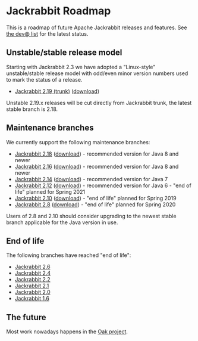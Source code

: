 <!--
   Licensed to the Apache Software Foundation (ASF) under one or more
   contributor license agreements.  See the NOTICE file distributed with
   this work for additional information regarding copyright ownership.
   The ASF licenses this file to You under the Apache License, Version 2.0
   (the "License"); you may not use this file except in compliance with
   the License.  You may obtain a copy of the License at

       http://www.apache.org/licenses/LICENSE-2.0

   Unless required by applicable law or agreed to in writing, software
   distributed under the License is distributed on an "AS IS" BASIS,
   WITHOUT WARRANTIES OR CONDITIONS OF ANY KIND, either express or implied.
   See the License for the specific language governing permissions and
   limitations under the License.
-->

Jackrabbit Roadmap
==================
This is a roadmap of future Apache Jackrabbit releases and features. See [the dev@ list](mailing-lists.html)
for the latest status.


Unstable/stable release model
-----------------------------
Starting with Jackrabbit 2.3 we have adopted a "Linux-style"
unstable/stable release model with odd/even minor version numbers used to
mark the status of a release.

* [Jackrabbit 2.19 (trunk)](https://svn.apache.org/repos/asf/jackrabbit/trunk/) ([download](downloads.html#v2.19))

Unstable 2.19.x releases will be cut directly from
Jackrabbit trunk, the latest stable branch is 2.18.

Maintenance branches
--------------------
We currently support the following maintenance branches:

* [Jackrabbit 2.18](https://svn.apache.org/repos/asf/jackrabbit/branches/2.18/) ([download](downloads.html#v2.18)) - recommended version for Java 8 and newer
* [Jackrabbit 2.16](https://svn.apache.org/repos/asf/jackrabbit/branches/2.16/) ([download](downloads.html#v2.16)) - recommended version for Java 8 and newer
* [Jackrabbit 2.14](https://svn.apache.org/repos/asf/jackrabbit/branches/2.14/) ([download](downloads.html#v2.14)) - recommended version for Java 7
* [Jackrabbit 2.12](https://svn.apache.org/repos/asf/jackrabbit/branches/2.12/) ([download](downloads.html#v2.12)) - recommended version for Java 6 - "end of life" planned for Spring 2021
* [Jackrabbit 2.10](https://svn.apache.org/repos/asf/jackrabbit/branches/2.10/) ([download](downloads.html#v2.10)) - "end of life" planned for Spring 2019
* [Jackrabbit 2.8](https://svn.apache.org/repos/asf/jackrabbit/branches/2.8/) ([download](downloads.html#v2.8)) - "end of life" planned for Spring 2020

Users of 2.8 and 2.10 should consider upgrading to the newest stable branch applicable for the Java version in use.

End of life
-----------
The following branches have reached "end of life":

* [Jackrabbit 2.6](https://svn.apache.org/repos/asf/jackrabbit/branches/2.6/)
* [Jackrabbit 2.4](https://svn.apache.org/repos/asf/jackrabbit/branches/2.4/)
* [Jackrabbit 2.2](https://svn.apache.org/repos/asf/jackrabbit/branches/2.2/)
* [Jackrabbit 2.1](https://svn.apache.org/repos/asf/jackrabbit/branches/2.1/)
* [Jackrabbit 2.0](https://svn.apache.org/repos/asf/jackrabbit/branches/2.0/)
* [Jackrabbit 1.6](https://svn.apache.org/repos/asf/jackrabbit/branches/1.6/)



The future
----------

Most work nowadays happens in the [Oak project](http://jackrabbit.apache.org/oak/docs/index.html).